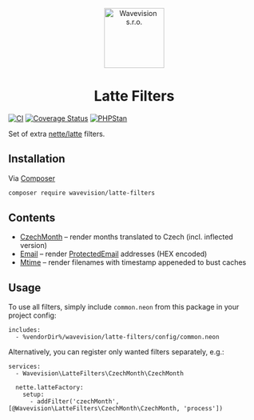 <p align="center"><a href="https://github.com/wavevision"><img alt="Wavevision s.r.o." src="https://wavevision.com/images/wavevision-logo.png" width="120" /></a></p>
<h1 align="center">Latte Filters</h1>

[![CI](https://github.com/wavevision/latte-filters/workflows/CI/badge.svg)](https://github.com/wavevision/latte-filters/actions/workflows/ci.yml)
[![Coverage Status](https://coveralls.io/repos/github/wavevision/latte-filters/badge.svg?branch=master&service=github)](https://coveralls.io/github/wavevision/latte-filters?branch=master)
[![PHPStan](https://img.shields.io/badge/style-level%20max-brightgreen.svg?label=phpstan)](https://github.com/phpstan/phpstan)


Set of extra [nette/latte](https://github.com/nette/latte) filters.

## Installation

Via [Composer](https://getcomposer.org)

```bash
composer require wavevision/latte-filters
```

## Contents

- [CzechMonth](./src/LatteFilters/CzechMonth/CzechMonth.php) – render months translated to Czech (incl. inflected version)
- [Email](./src/LatteFilters/Email/Email.php) – render [ProtectedEmail](./src/LatteFilters/Email/ProtectedEmail.php) addresses (HEX encoded)
- [Mtime](./src/LatteFilters/Mtime/Mtime.php) – render filenames with timestamp appeneded to bust caches

## Usage

To use all filters, simply include `common.neon` from this package in your project config:

```neon
includes:
  - %vendorDir%/wavevision/latte-filters/config/common.neon
```

Alternatively, you can register only wanted filters separately, e.g.:

```neon
services:
  - Wavevision\LatteFilters\CzechMonth\CzechMonth

  nette.latteFactory:
    setup:
      - addFilter('czechMonth', [@Wavevision\LatteFilters\CzechMonth\CzechMonth, 'process'])
```
